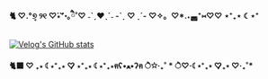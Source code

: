 #### 🐈 ♡.°୭̥ ୨୧ ♡⃛⋆⁺॰｡ཻ˚♡ ˗ˋˏ❤︎ˎˊ˗  -ˋˏ ♡ ˎˊ-  ♡✧。♡*.˖◛⁺⑅♡♡ ⋆⁺₊⋆ ☾⋆⁺

[![Velog's GitHub stats](https://velog-readme-stats.vercel.app/api?name=haansohee)](https://velog.io/@haansohee)

#### 🐈‍⬛ ♡ ₊⋆ ☾⋆⁺₊⋆ ♡̷̷̷ ⋆⁺₊⋆ ☾⋆⁺₊⋆ฅʕ•ﻌ•ʔฅ ੈ✩‧₊˚ * ੈ♡‧☾⋆⁺₊⋆ ♡̷̷̷₊⋆ ♡‧₊˚*

<br>
<br>

<!-- [![Anurag's GitHub stats](https://github-readme-stats.vercel.app/api?username=haansohee)](https://github.com/haansohee/github-readme-stats)  -->

<!-- ### Hi there 👋 -->

<!--
**haansohee/haansohee** is a ✨ _special_ ✨ repository because its `README.md` (this file) appears on your GitHub profile.

Here are some ideas to get you started:

- 🔭 I’m currently working on ...
- 🌱 I’m currently learning ...
- 👯 I’m looking to collaborate on ...
- 🤔 I’m looking for help with ...
- 💬 Ask me about ...
- 📫 How to reach me: ...
- 😄 Pronouns: ...
- ⚡ Fun fact: ...
-->
